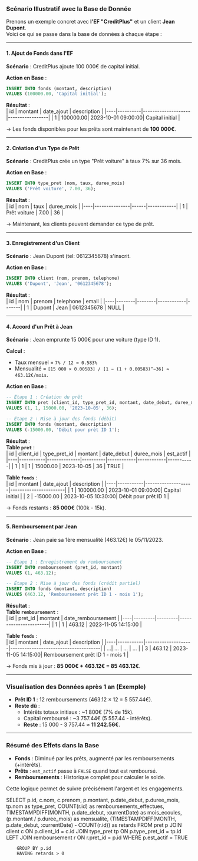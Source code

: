 ### Scénario Illustratif avec la Base de Donnée

Prenons un exemple concret avec **l'EF "CreditPlus"** et un client **Jean Dupont**.  
Voici ce qui se passe dans la base de données à chaque étape :

---

#### **1. Ajout de Fonds dans l'EF**  
**Scénario** : CreditPlus ajoute 100 000€ de capital initial.  

**Action en Base** :  
```sql
INSERT INTO fonds (montant, description) 
VALUES (100000.00, 'Capital initial');
```

**Résultat** :  
| id | montant  | date_ajout         | description     |
|----|----------|--------------------|-----------------|
| 1  | 100000.00| 2023-10-01 09:00:00| Capital initial |

→ Les fonds disponibles pour les prêts sont maintenant de **100 000€**.

---

#### **2. Création d'un Type de Prêt**  
**Scénario** : CreditPlus crée un type "Prêt voiture" à taux 7% sur 36 mois.  

**Action en Base** :  
```sql
INSERT INTO type_pret (nom, taux, duree_mois) 
VALUES ('Prêt voiture', 7.00, 36);
```

**Résultat** :  
| id | nom           | taux | duree_mois |
|----|---------------|------|------------|
| 1  | Prêt voiture  | 7.00 | 36         |

→ Maintenant, les clients peuvent demander ce type de prêt.

---

#### **3. Enregistrement d'un Client**  
**Scénario** : Jean Dupont (tel: 0612345678) s'inscrit.  

**Action en Base** :  
```sql
INSERT INTO client (nom, prenom, telephone) 
VALUES ('Dupont', 'Jean', '0612345678');
```

**Résultat** :  
| id | nom    | prenom | telephone  | email |
|----|--------|--------|------------|-------|
| 1  | Dupont | Jean   | 0612345678 | NULL  |

---

#### **4. Accord d'un Prêt à Jean**  
**Scénario** : Jean emprunte 15 000€ pour une voiture (type ID 1).  

**Calcul** :  
- Taux mensuel = `7% / 12 ≈ 0.583%`  
- Mensualité = `[15 000 × 0.00583] / [1 − (1 + 0.00583)^−36] ≈ 463.12€/mois`.  

**Action en Base** :  
```sql
-- Étape 1 : Création du prêt
INSERT INTO pret (client_id, type_pret_id, montant, date_debut, duree_mois) 
VALUES (1, 1, 15000.00, '2023-10-05', 36);

-- Étape 2 : Mise à jour des fonds (débit)
INSERT INTO fonds (montant, description) 
VALUES (-15000.00, 'Débit pour prêt ID 1');
```

**Résultat** :  
**Table `pret`** :  
| id | client_id | type_pret_id | montant  | date_debut | duree_mois | est_actif |
|----|-----------|--------------|----------|------------|------------|-----------|
| 1  | 1         | 1            | 15000.00 | 2023-10-05 | 36         | TRUE      |

**Table `fonds`** :  
| id | montant   | date_ajout         | description           |
|----|-----------|--------------------|-----------------------|
| 1  | 100000.00 | 2023-10-01 09:00:00| Capital initial       |
| 2  | -15000.00 | 2023-10-05 10:30:00| Débit pour prêt ID 1  |

→ Fonds restants : **85 000€** (100k - 15k).

---

#### **5. Remboursement par Jean**  
**Scénario** : Jean paie sa 1ère mensualité (463.12€) le 05/11/2023.  

**Action en Base** :  
```sql
-- Étape 1 : Enregistrement du remboursement
INSERT INTO remboursement (pret_id, montant) 
VALUES (1, 463.12);

-- Étape 2 : Mise à jour des fonds (crédit partiel)
INSERT INTO fonds (montant, description) 
VALUES (463.12, 'Remboursement prêt ID 1 - mois 1');
```

**Résultat** :  
**Table `remboursement`** :  
| id | pret_id | montant | date_remboursement    |
|----|---------|---------|-----------------------|
| 1  | 1       | 463.12  | 2023-11-05 14:15:00   |

**Table `fonds`** :  
| id | montant   | date_ajout         | description                          |
|----|-----------|--------------------|--------------------------------------|
| ...| ...       | ...                | ...                                  |
| 3  | 463.12    | 2023-11-05 14:15:00| Remboursement prêt ID 1 - mois 1     |

→ Fonds mis à jour : **85 000€ + 463.12€ = 85 463.12€**.  

---

### Visualisation des Données après 1 an (Exemple)  
- **Prêt ID 1** : 12 remboursements (463.12 × 12 = 5 557.44€).  
- **Reste dû** :  
  - Intérêts totaux initiaux : ~1 800€ (7% de 15k).  
  - Capital remboursé : ~3 757.44€ (5 557.44 - intérêts).  
  - **Reste** : 15 000 - 3 757.44 ≈ **11 242.56€**.  

---

### Résumé des Effets dans la Base  
- **Fonds** : Diminué par les prêts, augmenté par les remboursements (+intérêts).  
- **Prêts** : `est_actif` passe à `FALSE` quand tout est remboursé.  
- **Remboursements** : Historique complet pour calculer le solde.  

Cette logique permet de suivre précisément l'argent et les engagements.


SELECT 
            p.id,
            c.nom,
            c.prenom,
            p.montant,
            p.date_debut,
            p.duree_mois,
            tp.nom as type_pret,
            COUNT(r.id) as remboursements_effectues,
            TIMESTAMPDIFF(MONTH, p.date_debut, :currentDate) as mois_ecoules,
            (p.montant / p.duree_mois) as mensualite,
            (TIMESTAMPDIFF(MONTH, p.date_debut, :currentDate) - COUNT(r.id)) as retards
        FROM pret p
        JOIN client c ON p.client_id = c.id
        JOIN type_pret tp ON p.type_pret_id = tp.id
        LEFT JOIN remboursement r ON r.pret_id = p.id
        WHERE p.est_actif = TRUE
        
        GROUP BY p.id
        HAVING retards > 0
